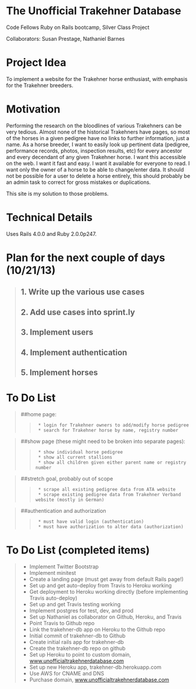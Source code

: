 The Unofficial Trakehner Database
=======
Code Fellows Ruby on Rails bootcamp, Silver Class Project

Collaborators:  Susan Prestage, Nathaniel Barnes


Project Idea
=======
To implement a website for the Trakehner horse enthusiast, with emphasis for the Trakehner breeders.


Motivation
=======
Performing the research on the bloodlines of various Trakehners can be very tedious.  Almost none of the historical Trakehners
have pages, so most of the horses in a given pedigree have no links to further information, just a name.  As a horse breeder,
I want to easily look up pertinent data (pedigree, performance records, photos, inspection results, etc) for every ancestor and
every decendant of any given Trakehner horse.  I want this accessible on the web.  I want it fast and easy.  I want it available
for everyone to read.  I want only the owner of a horse to be able to change/enter data.  It should not be possible for a user
to delete a horse entirely, this should probably be an admin task to correct for gross mistakes or duplications.

This site is my solution to those problems.


Technical Details
=======

Uses Rails 4.0.0 and Ruby 2.0.0p247.


Plan for the next couple of days (10/21/13)
=======
> ## 1. Write up the various use cases
> ## 2. Add use cases into sprint.ly
> ## 3. Implement users
> ## 4. Implement authentication
> ## 5. Implement horses


To Do List
=======
> ##home page:
>>      * login for Trakehner owners to add/modify horse pedigree
>>      * search for Trakehner horse by name, registry number

> ##show page (these might need to be broken into separate pages):
>>      * show individual horse pedigree
>>      * show all current stallions
>>      * show all children given either parent name or registry number

> ##stretch goal, probably out of scope
>>      * scrape all existing pedigree data from ATA website
>>      * scrape existing pedigree data from Trakehner Verband website (mostly in German)

> ##authentication and authorization
>>      * must have valid login (authentication)
>>      * must have authorization to alter data (authorization)


To Do List (completed items)
=======
> * Implement Twitter Bootstrap
> * Implement minitest
> * Create a landing page (must get away from default Rails page!)
> * Set up and get auto-deploy from Travis to Heroku working
> * Get deployment to Heroku working directly (before implementing Travis auto-deploy)
> * Set up and get Travis testing working
> * Implement postgres for test, dev, and prod
> * Set up Nathaniel as collaborator on Github, Heroku, and Travis
> * Point Travis to Github repo
> * Link the trakehner-db app on Heroku to the Github repo
> * Initial commit of trakehner-db to Github
> * Create initial rails app for trakehner-db
> * Create the trakehner-db repo on github
> * Set up Heroku to point to custom domain, www.unofficialtrakehnerdatabase.com
> * Set up new Heroku app, trakehner-db.herokuapp.com
> * Use AWS for CNAME and DNS
> * Purchase domain, www.unofficialtrakehnerdatabase.com


